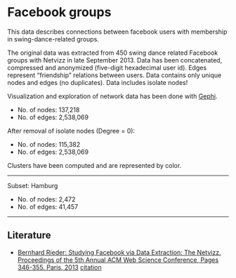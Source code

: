 # Facebook groups

This data describes connections between facebook users with membership in swing-dance-related groups. 

The original data was extracted from 450 swing dance related Facebook groups with Netvizz in late September 2013. Data has been concatenated, compressed and anonymized (five-digit hexadecimal user id). Edges represent “friendship” relations between users. Data contains only unique nodes and edges (no duplicates). Data includes isolate nodes! 

Visualization and exploration of network data has been done with [Gephi](https://gephi.org/). 

- No. of nodes: 137,218 
- No. of edges: 2,538,069 

After removal of isolate nodes (Degree = 0): 
- No. of nodes: 115,382  
- No. of edges: 2,538,069 

Clusters have been computed and are represented by color. 

---

Subset: Hamburg 

- No. of nodes: 2,472 
- No. of edges: 41,457 

--- 

## Literature 

- [Bernhard Rieder: Studying Facebook via Data Extraction: The Netvizz. Proceedings of the 5th Annual ACM Web Science Conference, Pages 346-355. Paris, 2013](http://thepoliticsofsystems.net/permafiles/rieder_websci.pdf) [citation](https://dl.acm.org/citation.cfm?id=2464475)
